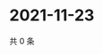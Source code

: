 # 2021-11-23

共 0 条

<!-- BEGIN WEIBO -->
<!-- 最后更新时间 Tue Nov 23 2021 01:12:42 GMT+0800 (China Standard Time) -->

<!-- END WEIBO -->
